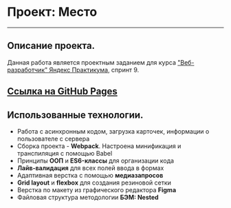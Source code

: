 # Проект: Место
---
## Описание проекта.
Данная работа является проектным заданием для курса ["Веб-разработчик" Яндекс Практикума](https://practicum.yandex.ru/web/), спринт 9.

[Ссылка на GitHub Pages](https://tokarenkokate.github.io/mesto/)
---
## Использованные технологии.
* Работа с асинхронным кодом, загрузка карточек, информации о пользователе с сервера
* Сборка проекта - __Webpack__. Настроена минификация и транспиляция с помощью Babel
* Принципы __ООП__ и __ES6-классы__ для организации кода
* __Лайв-валидация__ для всех полей ввода в формах
* Адаптивная верстка с помощью __медиазапросов__
* __Grid layout__ и  __flexbox__ для создания резиновой сетки
* Верстка по макету из графического редактора __Figma__
* Файловая структура методологии __БЭМ: Nested__

